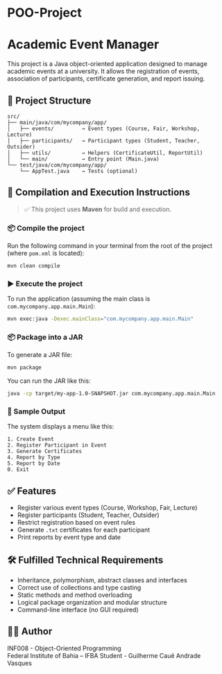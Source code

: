 # POO-Project

# Academic Event Manager

This project is a Java object-oriented application designed to manage academic events at a university. It allows the registration of events, association of participants, certificate generation, and report issuing.

## 📁 Project Structure

```
src/
├── main/java/com/mycompany/app/
│   ├── events/         → Event types (Course, Fair, Workshop, Lecture)
│   ├── participants/   → Participant types (Student, Teacher, Outsider)
│   ├── utils/          → Helpers (CertificateUtil, ReportUtil)
│   └── main/           → Entry point (Main.java)
└── test/java/com/mycompany/app/
    └── AppTest.java    → Tests (optional)
```

## 🚀 Compilation and Execution Instructions

> ✅ This project uses **Maven** for build and execution.

### 📦 Compile the project

Run the following command in your terminal from the root of the project (where `pom.xml` is located):

```bash
mvn clean compile
```

### ▶️ Execute the project

To run the application (assuming the main class is `com.mycompany.app.main.Main`):

```bash
mvn exec:java -Dexec.mainClass="com.mycompany.app.main.Main"
```

### 📦 Package into a JAR

To generate a JAR file:

```bash
mvn package
```

You can run the JAR like this:

```bash
java -cp target/my-app-1.0-SNAPSHOT.jar com.mycompany.app.main.Main
```

### 📄 Sample Output

The system displays a menu like this:

```
1. Create Event
2. Register Participant in Event
3. Generate Certificates
4. Report by Type
5. Report by Date
0. Exit
```

## ✅ Features

- Register various event types (Course, Workshop, Fair, Lecture)
- Register participants (Student, Teacher, Outsider)
- Restrict registration based on event rules
- Generate `.txt` certificates for each participant
- Print reports by event type and date

## 🛠️ Fulfilled Technical Requirements

- Inheritance, polymorphism, abstract classes and interfaces
- Correct use of collections and type casting
- Static methods and method overloading
- Logical package organization and modular structure
- Command-line interface (no GUI required)

## 👨‍💻 Author

INF008 - Object-Oriented Programming  
Federal Institute of Bahia – IFBA
Student - Guilherme Cauê Andrade Vasques
